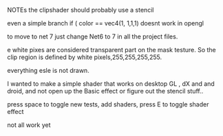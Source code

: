 ﻿NOTEs   the clipshader should probably use a stencil
 
 even a simple branch if ( color == vec4(1, 1,1,1)  doesnt work in opengl
                             

to move to net 7 just change Net6 to 7 in all the project files.

e white pixes are considered transparent part  on the mask testure.  So the clip region is defined by white pixels,255,255,255,255.


everything esle is not drawn.


I wanted to make a simple shader that works on desktop GL , dX and and droid, and not open up the Basic effect or figure out the stencil stuff..


press space to toggle new tests,   add shaders,   press E to toggle shader effect 

not all work yet

 


